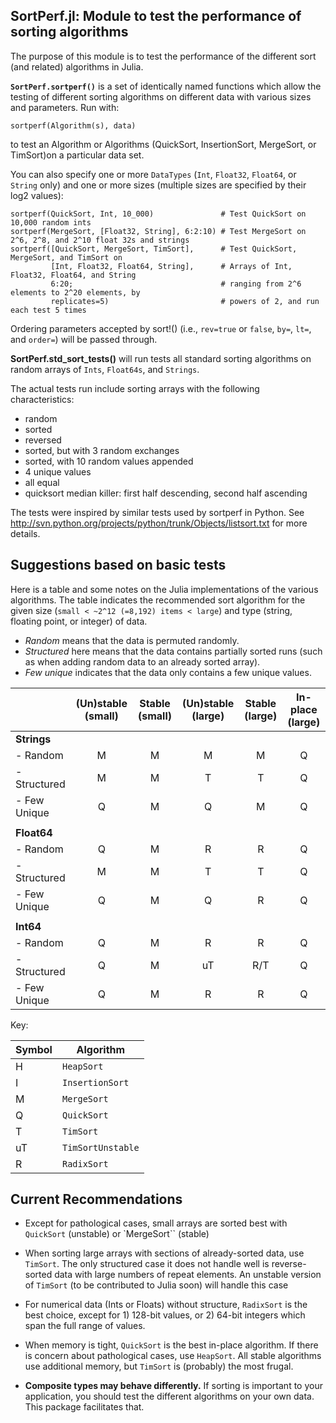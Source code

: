 SortPerf.jl: Module to test the performance of sorting algorithms
--------------------------------------------------------------

The purpose of this module is to test the performance of the different sort (and related) algorithms in Julia.  


**`SortPerf.sortperf()`** is a set of identically named functions which allow the testing of different sorting algorithms on different data with various sizes and parameters.  Run with:

    sortperf(Algorithm(s), data)

to test an Algorithm or Algorithms (QuickSort, InsertionSort, MergeSort, or TimSort)on a particular data set.  

You can also specify one or more `DataTypes` (`Int`, `Float32`, `Float64`, or `String` only) and one or more sizes (multiple sizes are specified by their log2 values):

    sortperf(QuickSort, Int, 10_000)               # Test QuickSort on 10,000 random ints
    sortperf(MergeSort, [Float32, String], 6:2:10) # Test MergeSort on 2^6, 2^8, and 2^10 float 32s and strings
    sortperf([QuickSort, MergeSort, TimSort],      # Test QuickSort, MergeSort, and TimSort on 
             [Int, Float32, Float64, String],      # Arrays of Int, Float32, Float64, and String
             6:20;                                 # ranging from 2^6 elements to 2^20 elements, by 
             replicates=5)                         # powers of 2, and run each test 5 times

Ordering parameters accepted by sort!() (i.e., `rev=true` or `false`, `by=`, `lt=`, and `order=`) will be passed through.


**SortPerf.std_sort_tests()** will run tests all standard sorting algorithms on random arrays of `Ints`, `Float64s`, and `Strings`.

The actual tests run include sorting arrays with the following characteristics:

* random
* sorted
* reversed
* sorted, but with 3 random exchanges
* sorted, with 10 random values appended
* 4 unique values
* all equal
* quicksort median killer: first half descending, second half ascending

The tests were inspired by similar tests used by sortperf in Python.  See http://svn.python.org/projects/python/trunk/Objects/listsort.txt for more details.


Suggestions based on basic tests
--------------------------------

Here is a table and some notes on the Julia implementations of the
various algorithms.  The table indicates the recommended sort
algorithm for the given size (`small < ~2^12 (=8,192) items < large`)
and type (string, floating point, or integer) of data.

- *Random* means that the data is permuted randomly.
- *Structured* here means that the data contains partially sorted runs
(such as when adding random data to an already sorted array).
- *Few unique* indicates that the data only contains a few unique
values.


|               |(Un)stable (small)|Stable (small)|(Un)stable (large)|Stable (large)|In-place (large)|
|---------------|:----------------:|:------------:|:----------------:|:------------:|:--------------:|
|**Strings**    |                  |              |                  |              |                |
|- Random       |M                 |M             |M                 |M             |Q               |
|- Structured   |M                 |M             |T                 |T             |Q               |
|- Few Unique   |Q                 |M             |Q                 |M             |Q               |
|               |                  |              |                  |              |                |
|**Float64**    |                  |              |                  |              |                |
|- Random       |Q                 |M             |R                 |R             |Q               |
|- Structured   |M                 |M             |T                 |T             |Q               |
|- Few Unique   |Q                 |M             |Q                 |R             |Q               |
|               |                  |              |                  |              |                |
|**Int64**      |                  |              |                  |              |                |
|- Random       |Q                 |M             |R                 |R             |Q               |
|- Structured   |Q                 |M             |uT                |R/T           |Q               |
|- Few Unique   |Q                 |M             |R                 |R             |Q               |

Key:

|Symbol|Algorithm        |
|------|-----------------|
|H     |`HeapSort`       |
|I     |`InsertionSort`  |
|M     |`MergeSort`      |
|Q     |`QuickSort`      |
|T     |`TimSort`        |
|uT    |`TimSortUnstable`|
|R     |`RadixSort`      |


Current Recommendations
-----------------------

* Except for pathological cases, small arrays are sorted best with
  `QuickSort` (unstable) or `MergeSort`` (stable)

* When sorting large arrays with sections of already-sorted data, use
  `TimSort`.  The only structured case it does not handle well is
  reverse-sorted data with large numbers of repeat elements.  An
  unstable version of `TimSort` (to be contributed to Julia soon) will
  handle this case

* For numerical data (Ints or Floats) without structure, `RadixSort` is
  the best choice, except for 1) 128-bit values, or 2) 64-bit integers
  which span the full range of values.

* When memory is tight, `QuickSort` is the best in-place algorithm.  If
  there is concern about pathological cases, use `HeapSort`.  All
  stable algorithms use additional memory, but `TimSort` is (probably)
  the most frugal.

* **Composite types may behave differently.**  If sorting is
  important to your application, you should test the different
  algorithms on your own data.  This package facilitates that.


